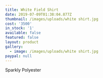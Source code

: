 ```yaml
---
title: White Field Shirt
date: 2019-07-09T01:38:04.877Z
thumbnail: /images/uploads/white shirt.jpg
cost: '3500'
in_stock: '1'
available: false
featured: false
layout: product
gallery:
  - image: /images/uploads/white shirt.jpg
paypal: null
---
```

Sparkly Polyester
